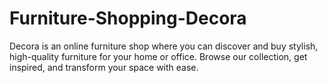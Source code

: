 # Furniture-Shopping-Decora
Decora is an online furniture shop where you can discover and buy stylish, high-quality furniture for your home or office. Browse our collection, get inspired, and transform your space with ease.
